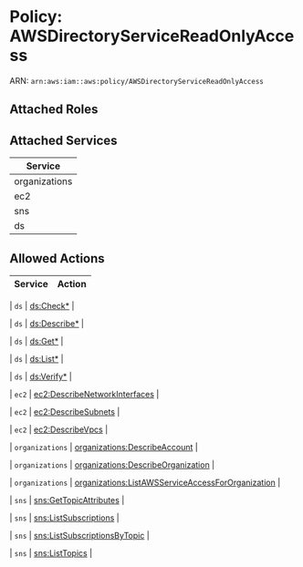 # Policy: AWSDirectoryServiceReadOnlyAccess

ARN: `arn:aws:iam::aws:policy/AWSDirectoryServiceReadOnlyAccess`

## Attached Roles

## Attached Services

| Service |
|---------|
| organizations |
| ec2 |
| sns |
| ds |

## Allowed Actions

| Service | Action |
|:-------:|--------|

| `ds` | [ds:Check*](../actions.md#ds:checkall) |

| `ds` | [ds:Describe*](../actions.md#ds:describeall) |

| `ds` | [ds:Get*](../actions.md#ds:getall) |

| `ds` | [ds:List*](../actions.md#ds:listall) |

| `ds` | [ds:Verify*](../actions.md#ds:verifyall) |

| `ec2` | [ec2:DescribeNetworkInterfaces](../actions.md#ec2:describenetworkinterfaces) |

| `ec2` | [ec2:DescribeSubnets](../actions.md#ec2:describesubnets) |

| `ec2` | [ec2:DescribeVpcs](../actions.md#ec2:describevpcs) |

| `organizations` | [organizations:DescribeAccount](../actions.md#organizations:describeaccount) |

| `organizations` | [organizations:DescribeOrganization](../actions.md#organizations:describeorganization) |

| `organizations` | [organizations:ListAWSServiceAccessForOrganization](../actions.md#organizations:listawsserviceaccessfororganization) |

| `sns` | [sns:GetTopicAttributes](../actions.md#sns:gettopicattributes) |

| `sns` | [sns:ListSubscriptions](../actions.md#sns:listsubscriptions) |

| `sns` | [sns:ListSubscriptionsByTopic](../actions.md#sns:listsubscriptionsbytopic) |

| `sns` | [sns:ListTopics](../actions.md#sns:listtopics) |
